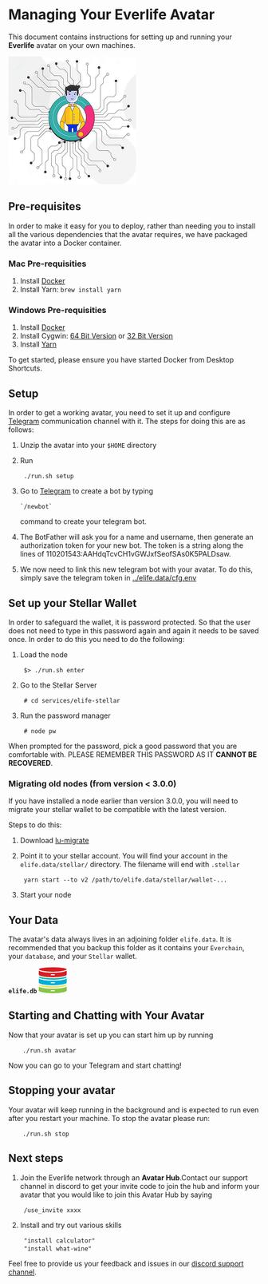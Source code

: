 # Managing Your Everlife Avatar

This document contains instructions for setting up and running your
**Everlife** avatar on your own machines.

![Avatar](avatar_256x256.png)


## Pre-requisites
In order to make it easy for you to deploy, rather than needing you to
install all the various dependencies that the avatar requires, we have
packaged the avatar into a Docker container.

### Mac Pre-requisities

1. Install [Docker](https://store.docker.com/editions/community/docker-ce-desktop-mac)
2. Install Yarn: `brew install yarn`

### Windows Pre-requisities

1. Install [Docker](https://store.docker.com/editions/community/docker-ce-desktop-windows)
2. Install Cygwin: [64 Bit Version](https://www.cygwin.com/setup-x86_64.exe) or
   [32 Bit Version](https://www.cygwin.com/setup-x86.exe)
3. Install [Yarn](https://yarnpkg.com/latest.msi)

To get started, please ensure you have started Docker from Desktop Shortcuts.


## Setup

In order to get a working avatar, you need to set it up and configure
[Telegram](the://telegram.org) communication channel with it. The steps
for doing this are as follows:

1. Unzip the avatar into your `$HOME` directory
1. Run

        ./run.sh setup

1. Go to [Telegram](https://telegram.me/botfather) to create a bot by
   typing

       `/newbot`

    command to create your telegram bot.

1. The BotFather will ask you for a name and username, then generate an
   authorization token for your new bot. The token is a string along the
   lines of 110201543:AAHdqTcvCH1vGWJxfSeofSAs0K5PALDsaw. 
1. We now need to link this new telegram bot with your avatar. To do
   this, simply save the telegram token in
   [../elife.data/cfg.env](../elife.data/cfg.env)



## Set up your Stellar Wallet

In order to safeguard the wallet, it is password protected. So that the
user does not need to type in this password again and again it needs to
be saved once. In order to do this you need to do the following:

1. Load the node

        $> ./run.sh enter

2. Go to the Stellar Server

        # cd services/elife-stellar

3. Run the password manager

        # node pw

When prompted for the password, pick a good password that you are
comfortable with. PLEASE REMEMBER THIS PASSWORD AS IT **CANNOT BE
RECOVERED**.

### Migrating old nodes (from version < 3.0.0)
If you have installed a node earlier than version 3.0.0, you will need
to migrate your stellar wallet to be compatible with the latest version.

Steps to do this:

1. Download
   [lu-migrate](https://github.com/theproductiveprogrammer/lu-migrate)
2. Point it to your stellar account. You will find your account in the
   `elife.data/stellar/` directory. The filename will end with
   `.stellar`

        yarn start --to v2 /path/to/elife.data/stellar/wallet-...

3. Start your node


## Your Data

The avatar's data always lives in an adjoining folder `elife.data`. It
is recommended that you backup this folder as it contains your
`Everchain`, your `database`, and your `Stellar` wallet.

**`elife.db`** ![db](db.png)



## Starting and Chatting with Your Avatar

Now that your avatar is set up you can start him up by running

        ./run.sh avatar


Now you can go to your Telegram and start chatting!


## Stopping your avatar

Your avatar will keep running in the background and is expected to run
even after you restart your machine. To stop the avatar please run:

        ./run.sh stop


## Next steps
1. Join the Everlife network through an **Avatar Hub**.Contact our
   support channel in discord to get your invite code to join the hub
   and inform your avatar that you would like to join this Avatar Hub by
   saying

        /use_invite xxxx

2. Install and try out various skills

        "install calculator"
        "install what-wine"


Feel free to provide us your feedback and issues in our [discord support
channel](https://discord.gg/TDyRSr4).

